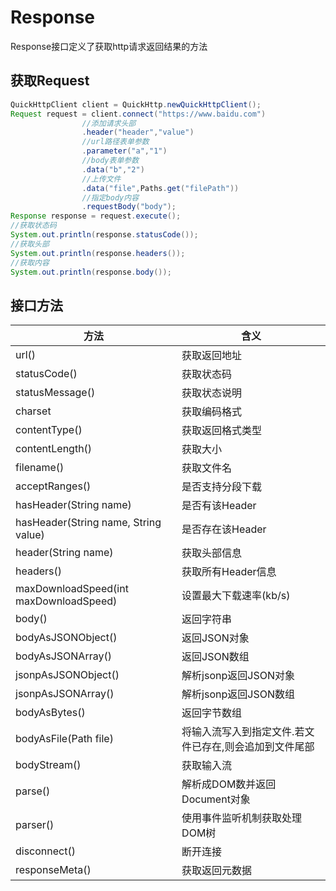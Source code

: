 # Response

Response接口定义了获取http请求返回结果的方法

## 获取Request

```java
QuickHttpClient client = QuickHttp.newQuickHttpClient();
Request request = client.connect("https://www.baidu.com")
                //添加请求头部
                .header("header","value")
                //url路径表单参数
                .parameter("a","1")
                //body表单参数
                .data("b","2")
                //上传文件
                .data("file",Paths.get("filePath"))
                //指定body内容
                .requestBody("body");
Response response = request.execute();
//获取状态码
System.out.println(response.statusCode());
//获取头部
System.out.println(response.headers());
//获取内容
System.out.println(response.body());
```

## 接口方法

|方法|含义|
|---|---|
|url()|获取返回地址|
|statusCode()|获取状态码|
|statusMessage()|获取状态说明|
|charset|获取编码格式|
|contentType()|获取返回格式类型|
|contentLength()|获取大小|
|filename()|获取文件名|
|acceptRanges()|是否支持分段下载|
|hasHeader(String name)|是否有该Header|
|hasHeader(String name, String value)|是否存在该Header|
|header(String name)|获取头部信息|
|headers()|获取所有Header信息|
|maxDownloadSpeed(int maxDownloadSpeed)|设置最大下载速率(kb/s)|
|body()|返回字符串|
|bodyAsJSONObject()|返回JSON对象|
|bodyAsJSONArray()|返回JSON数组|
|jsonpAsJSONObject()|解析jsonp返回JSON对象|
|jsonpAsJSONArray()|解析jsonp返回JSON数组|
|bodyAsBytes()|返回字节数组|
|bodyAsFile(Path file)|将输入流写入到指定文件.若文件已存在,则会追加到文件尾部|
|bodyStream()|获取输入流|
|parse()|解析成DOM数并返回Document对象|
|parser()|使用事件监听机制获取处理DOM树|
|disconnect()|断开连接|
|responseMeta()|获取返回元数据|
